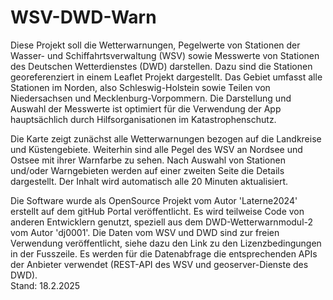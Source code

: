 # WSV-DWD-Warn

Diese Projekt soll die Wetterwarnungen, Pegelwerte von Stationen der Wasser- und Schiffahrtsverwaltung (WSV) sowie Messwerte von Stationen des Deutschen Wetterdienstes (DWD) darstellen. Dazu sind die Stationen georeferenziert in einem Leaflet Projekt dargestellt. Das Gebiet umfasst alle Stationen im Norden, also Schleswig-Holstein sowie Teilen von Niedersachsen und Mecklenburg-Vorpommern. Die Darstellung und Auswahl der Messwerte ist optimiert für die Verwendung der App hauptsächlich durch Hilfsorganisationen im Katastrophenschutz.

Die Karte zeigt zunächst alle Wetterwarnungen bezogen auf die Landkreise und Küstengebiete. Weiterhin sind alle Pegel des WSV an Nordsee und Ostsee mit ihrer Warnfarbe zu sehen. Nach Auswahl von Stationen und/oder Warngebieten werden auf einer zweiten Seite die Details dargestellt. Der Inhalt wird automatisch alle 20 Minuten aktualisiert.

Die Software wurde als OpenSource Projekt vom Autor 'Laterne2024' erstellt auf dem gitHub Portal veröffentlicht. Es wird teilweise Code von anderen Entwicklern genutzt, speziell aus dem DWD-Wetterwarnmodul-2 vom Autor 'dj0001'. Die Daten vom WSV und DWD sind zur freien Verwendung veröffentlicht, siehe dazu den Link zu den Lizenzbedingungen in der Fusszeile. Es werden für die Datenabfrage die entsprechenden APIs der Anbieter verwendet (REST-API des WSV und geoserver-Dienste des DWD).
</br>Stand: 18.2.2025
